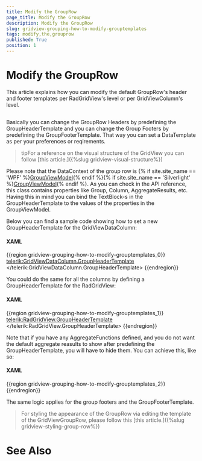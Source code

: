 ```yaml
---
title: Modify the GroupRow
page_title: Modify the GroupRow
description: Modify the GroupRow
slug: gridview-grouping-how-to-modify-grouptemplates
tags: modify,the,grouprow
published: True
position: 1
---
```


# Modify the GroupRow



This article explains how you can modify the default GroupRow's header and footer templates per RadGridView's level or per GridViewColumn's level.
      

## 

Basically you can change the GroupRow Headers by predefining the GroupHeaderTemplate and you can change the Group Footers by predefining the GroupFooterTemplate. That way you can set a DataTemplate as per your preferences or reqirements.
        

>tipFor a reference on the visual structure of the GridView you can follow [this article.]({%slug gridview-visual-structure%})

Please note that the DataContext of the group row is
          {% if site.site_name == 'WPF' %}[GroupViewModel](http://www.telerik.com/help/wpf/allmembers_t_telerik_windows_controls_gridview_groupviewmodel.html){% endif %}{% if site.site_name == 'Silverlight' %}[GroupViewModel](http://www.telerik.com/help/silverlight/allmembers_t_telerik_windows_controls_gridview_groupviewmodel.html){% endif %}. As you can check in the API reference, this class contains properties like Group, Column, AggregateResults, etc. Having this in mind you can bind the TextBlock-s in the GroupHeaderTemplate to the values of the properties in the GroupViewModel.
        

Below you can find a sample code showing how to set a new GroupHeaderTemplate for the GridViewDataColumn:

#### __XAML__

{{region gridview-grouping-how-to-modify-grouptemplates_0}}
	<telerik:GridViewDataColumn.GroupHeaderTemplate>
	    <DataTemplate>
	        <StackPanel>
	            <TextBlock Foreground="#FFED7971"
	                 Text="Test Key" />
	            <TextBlock Foreground="#FFED7971"
	                 Text="{Binding Group.Key}" />
	        </StackPanel>
	    </DataTemplate>
	 </telerik:GridViewDataColumn.GroupHeaderTemplate>
	{{endregion}}



You could do the same for all the columns by defining a GroupHeaderTemplate for the RadGridView:

#### __XAML__

{{region gridview-grouping-how-to-modify-grouptemplates_1}}
	<telerik:RadGridView.GroupHeaderTemplate>
	    <DataTemplate>
	        <StackPanel>
	            <TextBlock Foreground="#FFED7971"
	                 Text="Test Key" />
	            <TextBlock Foreground="#FFED7971"
	                 Text="{Binding Group.Key}" />
	        </StackPanel>
	    </DataTemplate>
	 </telerik:RadGridView.GroupHeaderTemplate>
	{{endregion}}



Note that if you have any AggregateFunctions defined, and you do not want the default aggregate reasults to show after predefining the GroupHeaderTemplate, you will have to hide them. You can achieve this, like so:

#### __XAML__

{{region gridview-grouping-how-to-modify-grouptemplates_2}}
	<Style TargetType="telerik:GridViewGroupRow">
	   <Setter Property="ShowHeaderAggregates" Value="False"/>
	</Style>
	{{endregion}}



The same logic applies for the group footers and the GroupFooterTemplate.

>For styling the appearance of the GroupRow via editing the template of the GridViewGroupRow, please follow this [this article.]({%slug gridview-styling-group-row%})

# See Also
